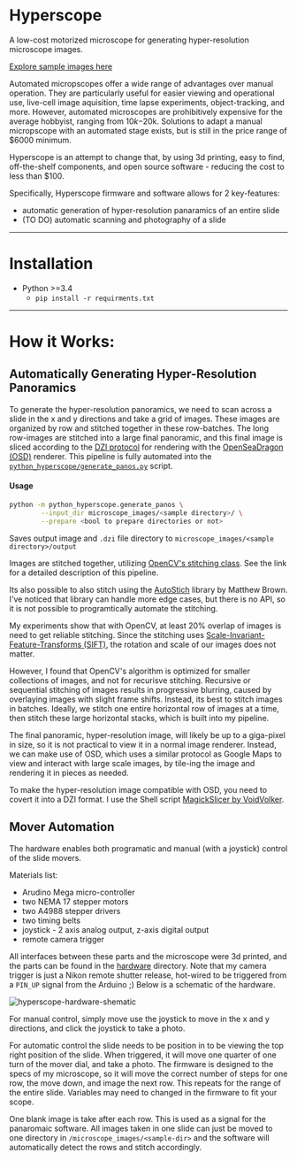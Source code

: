 # Hyperscope

A low-cost motorized microscope for generating hyper-resolution microscope images. 

[Explore sample images here](https://momonala.github.io/hyperscope.github.io/)

Automated micropscopes offer a wide range of advantages over manual operation. They are particularly useful for easier viewing and operational use, live-cell image aquisition, time lapse experiments, object-tracking, and more. However, automated microscopes are prohibitively expensive for the average hobbyist, ranging from $10k-$20k. Solutions to adapt a manual micropscope with an automated stage exists, but is still in the price range of $6000 minimum. 

Hyperscope is an attempt to change that, by using 3d printing, easy to find, off-the-shelf components, and open source software  - reducing the cost to less than $100. 

Specifically, Hyperscope firmware and software allows for 2 key-features: 
 
- automatic generation of hyper-resolution panaramics of an entire slide
- (TO DO) automatic scanning and photography of a slide

---     
# Installation 
-  Python >=3.4
    - `pip install -r requirments.txt`

--- 
# How it Works:

## Automatically Generating Hyper-Resolution Panoramics

To generate the hyper-resolution panoramics, we need to scan across a slide in the x and y directions and take a grid of images. These images are organized by row and stitched together in these row-batches. The long row-images are stitched into a large final panoramic, and this final image is sliced according to the [DZI protocol](https://openseadragon.github.io/examples/tilesource-dzi/) for rendering with the [OpenSeaDragon (OSD)](https://openseadragon.github.io/#downloadh) renderer. This pipeline is fully automated into the [`python_hyperscope/generate_panos.py`](python_hyperscope/generate_panos.py) script. 

#### Usage
```bash
python -m python_hyperscope.generate_panos \
        --input_dir microscope_images/<sample directory>/ \
        --prepare <bool to prepare directories or not>
```

Saves output image and `.dzi` file directory to `microscope_images/<sample directory>/output`

Images are stitched together, utilizing [OpenCV's stitching class](https://docs.opencv.org/2.4/modules/stitching/doc/introduction.html). See the link for a detailed description of this pipeline.

Its also possible to also stitch using the [AutoStich](http://matthewalunbrown.com/autostitch/autostitch.html) library by Matthew Brown. I've noticed that library can handle more edge cases, but there is no API, so it is not possible to programtically automate the stitching.

My experiments show that with OpenCV, at least 20% overlap of images is need to get reliable stitching. Since the stitching uses [Scale-Invariant-Feature-Transforms (SIFT)](https://en.wikipedia.org/wiki/Scale-invariant_feature_transform), the rotation and scale of our images does not matter. 

However, I found that OpenCV's algorithm is optimized for smaller collections of images, and not for recurisve stitching. Recursive or sequential stitching of images results in progressive blurring, caused by overlaying images with slight frame shifts. Instead, its best to stitch images in batches. Ideally, we stitch one entire horizontal row of images at a time, then stitch these large horizontal stacks, which is built into my pipeline.

The final panoramic, hyper-resolution image, will likely be up to a giga-pixel in size, so it is not practical to view it in a normal image renderer. Instead, we can make use of OSD, which uses a similar protocol as Google Maps to view and interact with large scale images, by tile-ing the image and rendering it in pieces as needed. 

To make the hyper-resolution image compatible with OSD, you need to covert it into a DZI format. I use the Shell script [MagickSlicer by VoidVolker](https://github.com/VoidVolker/MagickSlicer).

## Mover Automation

The hardware enables both programatic and manual (with a joystick) control of the slide movers. 

Materials list:
     
 - Arudino Mega micro-controller
 - two NEMA 17 stepper motors
 - two A4988 stepper drivers
 - two timing belts
 - joystick - 2 axis analog output, z-axis digital output
 - remote camera trigger
 
All interfaces between these parts and the microscope were 3d printed, and the parts can be found in the [hardware](/hardware) directory. Note that my camera trigger is just a Nikon remote shutter release, hot-wired to be triggered from a `PIN_UP` signal from the Arduino ;) Below is a schematic of the hardware.

![hyperscope-hardware-shematic](assets/hyperscope-hardware-shematic.png "hyperscope-hardware-shematic")

For manual control, simply move use the joystick to move in the x and y directions, and click the joystick to take a photo.

For automatic control the slide needs to be position in to be viewing the top right position of the slide. When triggered, it will move one quarter of one turn of the mover dial, and take a photo. The firmware is designed to the specs of my microscope, so it will move the correct number of steps for one row, the move down, and image the next row. This repeats for the range of the entire slide. Variables may need to changed in the firmware to fit your scope.

One blank image is take after each row. This is used as a signal for the panaromaic software. All images taken in one slide can just be moved to one directory in `/microscope_images/<sample-dir>` and the software will automatically detect the rows and stitch accordingly. 